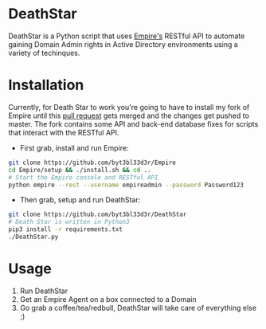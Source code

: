 # DeathStar

DeathStar is a Python script that uses [Empire's](https://github.com/EmpireProject/Empire) RESTful API to automate gaining Domain Admin rights in Active Directory environments using a variety of techinques.

# Installation

Currently, for Death Star to work you're going to have to install my fork of Empire until this [pull request](https://github.com/EmpireProject/Empire/pull/531) gets merged and the changes get pushed to master. The fork contains some API and back-end database fixes for scripts that interact with the RESTful API.

- First grab, install and run Empire:
```bash
git clone https://github.com/byt3bl33d3r/Empire
cd Empire/setup && ./install.sh && cd ..
# Start the Empire console and RESTful API
python empire --rest --username empireadmin --password Password123
```

- Then grab, setup and run DeathStar:
```bash
git clone https://github.com/byt3bl33d3r/DeathStar
# Death Star is written in Python3
pip3 install -r requirements.txt
./DeathStar.py
```

# Usage

1. Run DeathStar
2. Get an Empire Agent on a box connected to a Domain
3. Go grab a coffee/tea/redbull, DeathStar will take care of everything else ;)